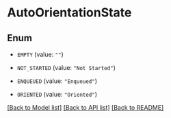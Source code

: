 # AutoOrientationState

## Enum


* `EMPTY` (value: `""`)

* `NOT_STARTED` (value: `"Not Started"`)

* `ENQUEUED` (value: `"Enqueued"`)

* `ORIENTED` (value: `"Oriented"`)


[[Back to Model list]](../README.md#documentation-for-models) [[Back to API list]](../README.md#documentation-for-api-endpoints) [[Back to README]](../README.md)


